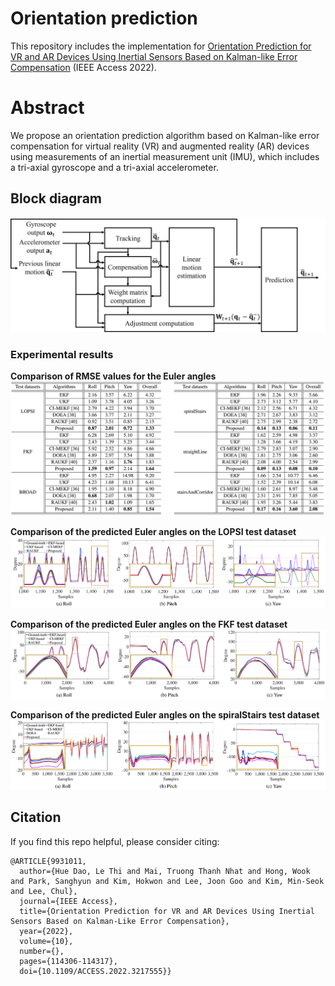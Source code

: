 # Orientation prediction
This repository includes the implementation for [Orientation Prediction for VR and AR Devices Using Inertial Sensors Based on Kalman-like Error Compensation](https://ieeexplore.ieee.org/document/9931011)
(IEEE Access 2022).

# Abstract
We propose an orientation prediction algorithm based on Kalman-like error compensation for virtual reality (VR) and augmented reality (AR) devices using measurements of an inertial measurement unit (IMU), which includes a tri-axial gyroscope and a tri-axial accelerometer.

## Block diagram
![block_diagram](./figures/algorithm.png)

### Experimental results

**Comparison of RMSE values for the Euler angles**
![results](./figures/results.PNG)


**Comparison of the predicted Euler angles on the LOPSI test dataset**
![results](./figures/LOPSI.PNG)


**Comparison of the predicted Euler angles on the FKF test dataset**
![results](./figures/FKF.PNG)


**Comparison of the predicted Euler angles on the spiralStairs test dataset**
![results](./figures/spiralStairs.PNG)
## Citation

If you find this repo helpful, please consider citing:

```
@ARTICLE{9931011,
  author={Hue Dao, Le Thi and Mai, Truong Thanh Nhat and Hong, Wook and Park, Sanghyun and Kim, Hokwon and Lee, Joon Goo and Kim, Min-Seok and Lee, Chul},
  journal={IEEE Access}, 
  title={Orientation Prediction for VR and AR Devices Using Inertial Sensors Based on Kalman-Like Error Compensation}, 
  year={2022},
  volume={10},
  number={},
  pages={114306-114317},
  doi={10.1109/ACCESS.2022.3217555}}
```
